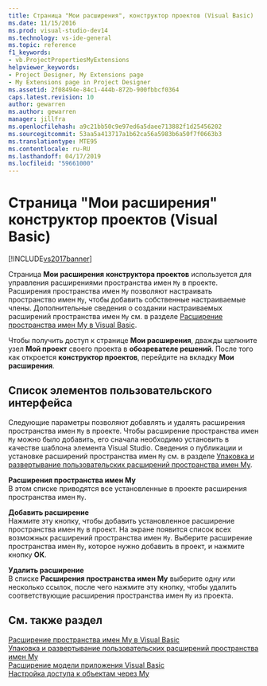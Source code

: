 ```yaml
---
title: Страница "Мои расширения", конструктор проектов (Visual Basic) | Документы Майкрософт
ms.date: 11/15/2016
ms.prod: visual-studio-dev14
ms.technology: vs-ide-general
ms.topic: reference
f1_keywords:
- vb.ProjectPropertiesMyExtensions
helpviewer_keywords:
- Project Designer, My Extensions page
- My Extensions page in Project Designer
ms.assetid: 2f08494e-84c1-444b-872b-900fbbcf0364
caps.latest.revision: 10
author: gewarren
ms.author: gewarren
manager: jillfra
ms.openlocfilehash: a9c21bb50c9e97ed6a5daee713882f1d25456202
ms.sourcegitcommit: 53aa5a413717a1b62ca56a5983b6a50f7f0663b3
ms.translationtype: MTE95
ms.contentlocale: ru-RU
ms.lasthandoff: 04/17/2019
ms.locfileid: "59661000"
---
```

# <a name="my-extensions-page-project-designer-visual-basic"></a>Страница "Мои расширения" конструктор проектов (Visual Basic)
[!INCLUDE[vs2017banner](../../includes/vs2017banner.md)]

Страница **Мои расширения** **конструктора проектов** используется для управления расширениями пространства имен `My` в проекте. Расширения пространства имен `My` позволяют настраивать пространство имен `My`, чтобы добавить собственные настраиваемые члены. Дополнительные сведения о создании настраиваемых расширений пространства имен `My` см. в разделе [Расширение пространства имен My в Visual Basic](http://msdn.microsoft.com/library/808e8617-b01c-4135-8b21-babe87389e8e).  
  
 Чтобы получить доступ к странице **Мои расширения**, дважды щелкните узел **Мой проект** своего проекта в **обозревателе решений**. После того как откроется **конструктор проектов**, перейдите на вкладку **Мои расширения**.  
  
## <a name="uielement-list"></a>Список элементов пользовательского интерфейса  
 Следующие параметры позволяют добавлять и удалять расширения пространства имен `My` в проекте. Чтобы расширение пространства имен `My` можно было добавить, его сначала необходимо установить в качестве шаблона элемента Visual Studio. Сведения о публикации и установке расширений пространства имен `My` см. в разделе [Упаковка и развертывание пользовательских расширений пространства имен My](http://msdn.microsoft.com/library/fd89c54b-0290-4c50-95a3-ff17d4487a21).  
  
 **Расширения пространства имен My**  
 В этом списке приводятся все установленные в проекте расширения пространства имен `My`.  
  
 **Добавить расширение**  
 Нажмите эту кнопку, чтобы добавить установленное расширение пространства имен `My` в проект. На экране появится список всех возможных расширений пространства имен `My`. Выберите расширение пространства имен `My`, которое нужно добавить в проект, и нажмите кнопку **ОК**.  
  
 **Удалить расширение**  
 В списке **Расширения пространства имен My** выберите одну или несколько ссылок, после чего нажмите эту кнопку, чтобы удалить соответствующие расширения пространства имен `My` из проекта.  
  
## <a name="see-also"></a>См. также раздел  
 [Расширение пространства имен My в Visual Basic](http://msdn.microsoft.com/library/808e8617-b01c-4135-8b21-babe87389e8e)   
 [Упаковка и развертывание пользовательских расширений пространства имен My](http://msdn.microsoft.com/library/fd89c54b-0290-4c50-95a3-ff17d4487a21)   
 [Расширение модели приложения Visual Basic](http://msdn.microsoft.com/library/e91d3bed-4c27-40e3-871d-2be17467c72c)   
 [Настройка доступа к объектам через My](http://msdn.microsoft.com/library/4e8279c2-ed5b-4681-8903-8a6671874000)
